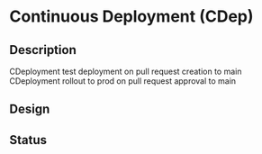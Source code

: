 # Continuous Deployment (CDep)
## Description
CDeployment test deployment on pull request creation to main
CDeployment rollout to prod on pull request approval to main

## Design
## Status
